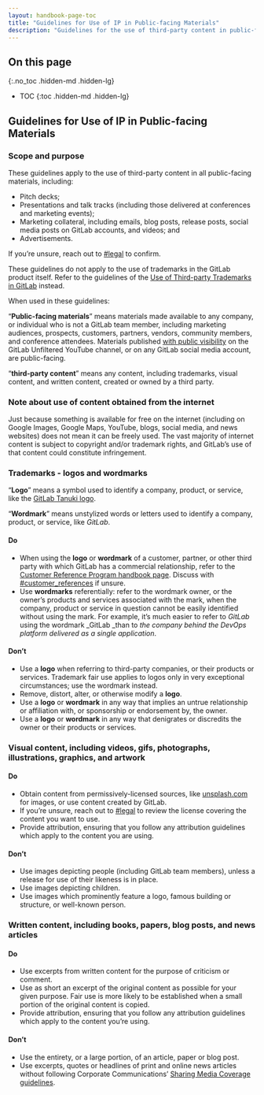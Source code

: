 ```yaml
---
layout: handbook-page-toc
title: "Guidelines for Use of IP in Public-facing Materials"
description: "Guidelines for the use of third-party content in public-facing materials"
---
```

## On this page
{:.no_toc .hidden-md .hidden-lg}

- TOC
{:toc .hidden-md .hidden-lg}
 
## Guidelines for Use of IP in Public-facing Materials


### Scope and purpose

These guidelines apply to the use of third-party content in all public-facing materials, including:



* Pitch decks;
* Presentations and talk tracks (including those delivered at conferences and marketing events);
* Marketing collateral, including emails, blog posts, release posts, social media posts on GitLab accounts, and videos; and 
* Advertisements.

If you’re unsure, reach out to [#legal](https://app.slack.com/client/T02592416/C78E74A6L) to confirm.

These guidelines do not apply to the use of trademarks in the GitLab product itself. Refer to the guidelines of the [Use of Third-party Trademarks in GitLab](https://about.gitlab.com/handbook/legal/policies/third-party-trademark-usage-guidelines/#dos--donts-for-use-of-third-party-trademarks-in-gitlab) instead.

When used in these guidelines:

“**Public-facing materials**” means materials made available to any company, or individual who is not a GitLab team member, including marketing audiences, prospects, customers, partners, vendors, community members, and conference attendees. Materials published [with public visibility](https://about.gitlab.com/handbook/marketing/marketing-operations/youtube/#visibility) on the GitLab Unfiltered YouTube channel, or on any GitLab social media account, are public-facing.

“**third-party content**” means any content, including trademarks, visual content, and written content, created or owned by a third party.


### Note about use of content obtained from the internet

Just because something is available for free on the internet (including on Google Images, Google Maps, YouTube, blogs, social media, and news websites) does not mean it can be freely used. The vast majority of internet content is subject to copyright and/or trademark rights, and GitLab’s use of that content could constitute infringement.


### **Trademarks** - logos and wordmarks

“**Logo**” means a symbol used to identify a company, product, or service, like the [GitLab Tanuki logo](https://about.gitlab.com/images/press/logo/png/gitlab-icon-rgb.png).

“**Wordmark**” means unstylized words or letters used to identify a company, product, or service, like _GitLab_.


#### Do



* When using the **logo** or **wordmark** of a customer, partner, or other third party with which GitLab has a commercial relationship, refer to the [Customer Reference Program handbook page](https://about.gitlab.com/handbook/marketing/strategic-marketing/customer-reference-program/). Discuss with [#customer_references](https://app.slack.com/client/T02592416/CLFCPMF8E) if unsure.
* Use **wordmarks** referentially: refer to the wordmark owner, or the owner’s products and services associated with the mark, when the company, product or service in question cannot be easily identified without using the mark. For example, it’s much easier to refer to _GitLab_ using the wordmark _GitLab _than to _the company behind the DevOps platform delivered as a single application_.


#### Don’t



* Use a **logo** when referring to third-party companies, or their products or services. Trademark fair use applies to logos only in very exceptional circumstances; use the wordmark instead.
* Remove, distort, alter, or otherwise modify a **logo**.
* Use a **logo** or **wordmark** in any way that implies an untrue relationship or affiliation with, or sponsorship or endorsement by, the owner.
* Use a **logo** or **wordmark** in any way that denigrates or discredits the owner or their products or services.


### **Visual content**, including videos, gifs, photographs, illustrations, graphics, and artwork


#### Do



* Obtain content from permissively-licensed sources, like [unsplash.com](https://unsplash.com/) for images, or use content created by GitLab.
* If you’re unsure, reach out to [#legal](https://app.slack.com/client/T02592416/C78E74A6L) to review the license covering the content you want to use.
* Provide attribution, ensuring that you follow any attribution guidelines which apply to the content you are using.


#### Don’t



* Use images depicting people (including GitLab team members), unless a release for use of their likeness is in place.
* Use images depicting children.
* Use images which prominently feature a logo, famous building or structure, or well-known person.


### **Written content**, including books, papers, blog posts, and news articles


#### Do



* Use excerpts from written content for the purpose of criticism or comment.
* Use as short an excerpt of the original content as possible for your given purpose. Fair use is more likely to be established when a small portion of the original content is copied.
* Provide attribution, ensuring that you follow any attribution guidelines which apply to the content you’re using.


#### Don’t



* Use the entirety, or a large portion, of an article, paper or blog post.
* Use excerpts, quotes or headlines of print and online news articles without following Corporate Communications’ [Sharing Media Coverage guidelines](/handbook/marketing/corporate-marketing/corporate-communications/#sharing-media-coverage).
